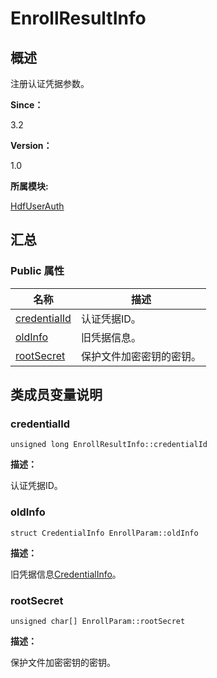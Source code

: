 # EnrollResultInfo


## **概述**

注册认证凭据参数。

**Since：**

3.2

**Version：**

1.0

**所属模块:**

[HdfUserAuth](_hdf_user_auth.md)


## **汇总**


### Public 属性

  | 名称 | 描述 | 
| -------- | -------- |
| [credentialId](#credentialid) | 认证凭据ID。 | 
| [oldInfo](#oldinfo) | 旧凭据信息。 | 
| [rootSecret](#rootsecret) | 保护文件加密密钥的密钥。 | 


## **类成员变量说明**


### credentialId

  
```
unsigned long EnrollResultInfo::credentialId
```

**描述：**

认证凭据ID。


### oldInfo

  
```
struct CredentialInfo EnrollParam::oldInfo
```

**描述：**

旧凭据信息[CredentialInfo](_credential_info.md)。


### rootSecret

  
```
unsigned char[] EnrollParam::rootSecret
```

**描述：**

保护文件加密密钥的密钥。
